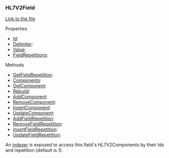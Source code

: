 ### HL7V2Field

[Link to the file](/api/ExpressionEvaluatorForDotNet.HL7V2Field.html)

Properties

- [Id](/api/ExpressionEvaluatorForDotNet.HL7V2Field.html#ExpressionEvaluatorForDotNet_HL7V2Field_Id):
- [Delimiter](/api/ExpressionEvaluatorForDotNet.HL7V2Field.html#ExpressionEvaluatorForDotNet_HL7V2Field_Delimiter):
- [Value](/api/ExpressionEvaluatorForDotNet.HL7V2Field.html#ExpressionEvaluatorForDotNet_HL7V2Field_Value):
- [FieldRepetitions](/api/ExpressionEvaluatorForDotNet.HL7V2Field.html#ExpressionEvaluatorForDotNet_HL7V2Field_FieldRepetitions):

Methods

- [GetFieldRepetition](/api/ExpressionEvaluatorForDotNet.HL7V2Field.html#ExpressionEvaluatorForDotNet_HL7V2Field_GetFieldRepetition_System_Int32_):
- [Components](/api/ExpressionEvaluatorForDotNet.HL7V2Field.html#ExpressionEvaluatorForDotNet_HL7V2Field_Components_System_Int32_):
- [GetComponent](/api/ExpressionEvaluatorForDotNet.HL7V2Field.html#ExpressionEvaluatorForDotNet_HL7V2Field_GetComponent_System_Int32_System_Int32_):
- [Rebuild](/api/ExpressionEvaluatorForDotNet.HL7V2Field.html#ExpressionEvaluatorForDotNet_HL7V2Field_Rebuild):
- [AddComponent](/api/ExpressionEvaluatorForDotNet.HL7V2Field.html#ExpressionEvaluatorForDotNet_HL7V2Field_AddComponent_System_String_System_Int32_):
- [RemoveComponent](/api/ExpressionEvaluatorForDotNet.HL7V2Field.html#ExpressionEvaluatorForDotNet_HL7V2Field_RemoveComponent_System_Int32_System_Int32_):
- [InsertComponent](/api/ExpressionEvaluatorForDotNet.HL7V2Field.html#ExpressionEvaluatorForDotNet_HL7V2Field_InsertComponent_System_Int32_System_String_System_Int32_):
- [UpdateComponent](/api/ExpressionEvaluatorForDotNet.HL7V2Field.html#ExpressionEvaluatorForDotNet_HL7V2Field_UpdateComponent_System_Int32_System_String_System_Int32_):
- [AddFieldRepetition](/api/ExpressionEvaluatorForDotNet.HL7V2Field.html#ExpressionEvaluatorForDotNet_HL7V2Field_AddFieldRepetition_System_String_):
- [RemoveFieldRepetition](/api/ExpressionEvaluatorForDotNet.HL7V2Field.html#ExpressionEvaluatorForDotNet_HL7V2Field_RemoveFieldRepetition_System_Int32_):
- [InsertFieldRepetition](/api/ExpressionEvaluatorForDotNet.HL7V2Field.html#ExpressionEvaluatorForDotNet_HL7V2Field_InsertFieldRepetition_System_Int32_System_String_):
- [UpdateFieldRepetition](/api/ExpressionEvaluatorForDotNet.HL7V2Field.html#ExpressionEvaluatorForDotNet_HL7V2Field_UpdateFieldRepetition_System_Int32_System_String_):

An [indexer](/api/ExpressionEvaluatorForDotNet.HL7V2Field.html#ExpressionEvaluatorForDotNet_HL7V2Field_Item_System_Int32_System_Int32_) is exposed to access this field's HL7V2Components by their Ids and repetition (default is 1).
